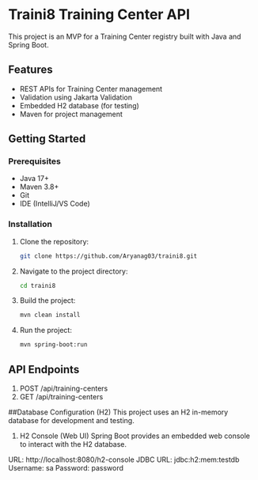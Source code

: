 # Traini8 Training Center API

This project is an MVP for a Training Center registry built with Java and Spring Boot.

## Features
- REST APIs for Training Center management
- Validation using Jakarta Validation
- Embedded H2 database (for testing)
- Maven for project management

## Getting Started

### Prerequisites
- Java 17+
- Maven 3.8+
- Git
- IDE (IntelliJ/VS Code)

### Installation
1. Clone the repository:
   ```bash
   git clone https://github.com/Aryanag03/traini8.git

2. Navigate to the project directory:
   ```bash
   cd traini8

3. Build the project:
   ```bash
   mvn clean install

4. Run the project:
   ```bash
   mvn spring-boot:run

## API Endpoints
1. POST /api/training-centers
2. GET /api/training-centers

##Database Configuration (H2)
This project uses an H2 in-memory database for development and testing.

1. H2 Console (Web UI)
Spring Boot provides an embedded web console to interact with the H2 database.

URL: http://localhost:8080/h2-console
JDBC URL: jdbc:h2:mem:testdb
Username: sa
Password: password